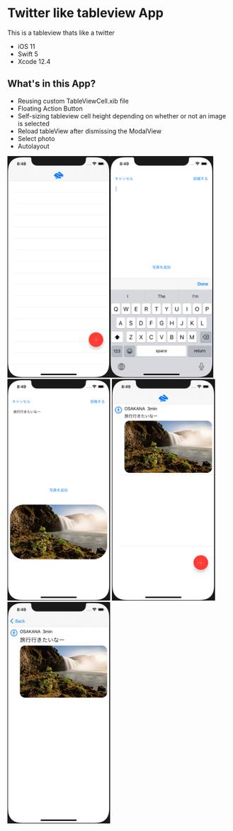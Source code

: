 # Twitter like tableview App
This is a tableview thats like a twitter
- iOS 11
- Swift 5
- Xcode 12.4

## What's in this App?
- Reusing custom TableViewCell.xib file
- Floating Action Button
- Self-sizing tableview cell height depending on whether or not an image is selected
- Reload tableView after dismissing the ModalView
- Select photo
- Autolayout


<img src = "Screenshots/img1.png" height = 500><img src = "Screenshots/img2.png" height = 500>
<img src = "Screenshots/img3.png" height = 500>
<img src = "Screenshots/img4.png" height = 500>
<img src = "Screenshots/img5.png" height = 500>
